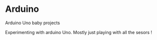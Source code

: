 # Arduino
Arduino Uno baby projects

Experimenting with arduino Uno. Mostly just playing with all the sesors ! 
